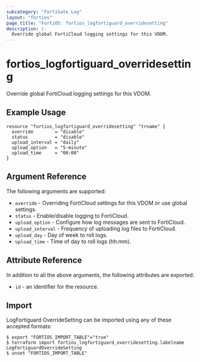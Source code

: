 ```yaml
---
subcategory: "FortiGate Log"
layout: "fortios"
page_title: "FortiOS: fortios_logfortiguard_overridesetting"
description: |-
  Override global FortiCloud logging settings for this VDOM.
---
```


# fortios_logfortiguard_overridesetting
Override global FortiCloud logging settings for this VDOM.

## Example Usage

```hcl
resource "fortios_logfortiguard_overridesetting" "trname" {
  override        = "disable"
  status          = "disable"
  upload_interval = "daily"
  upload_option   = "5-minute"
  upload_time     = "00:00"
}
```

## Argument Reference

The following arguments are supported:

* `override` - Overriding FortiCloud settings for this VDOM or use global settings.
* `status` - Enable/disable logging to FortiCloud.
* `upload_option` - Configure how log messages are sent to FortiCloud.
* `upload_interval` - Frequency of uploading log files to FortiCloud.
* `upload_day` - Day of week to roll logs.
* `upload_time` - Time of day to roll logs (hh:mm).


## Attribute Reference

In addition to all the above arguments, the following attributes are exported:
* `id` - an identifier for the resource.

## Import

LogFortiguard OverrideSetting can be imported using any of these accepted formats:
```
$ export "FORTIOS_IMPORT_TABLE"="true"
$ terraform import fortios_logfortiguard_overridesetting.labelname LogFortiguardOverrideSetting
$ unset "FORTIOS_IMPORT_TABLE"
```
